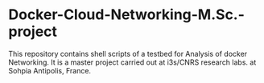 # Docker-Cloud-Networking-M.Sc.-project
This repository contains shell scripts of a testbed for Analysis of docker Networking. It is a master project carried out at i3s/CNRS research labs. at Sohpia Antipolis, France.
